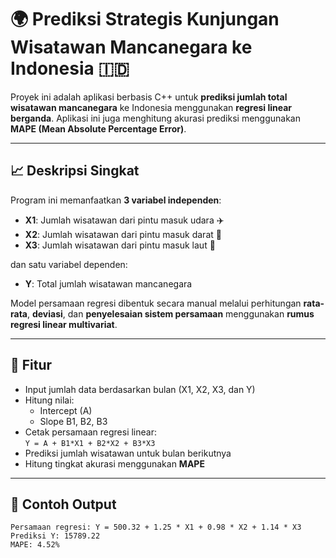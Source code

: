 # 🌍 Prediksi Strategis Kunjungan Wisatawan Mancanegara ke Indonesia 🇮🇩

Proyek ini adalah aplikasi berbasis C++ untuk **prediksi jumlah total wisatawan mancanegara** ke Indonesia menggunakan **regresi linear berganda**. 
Aplikasi ini juga menghitung akurasi prediksi menggunakan **MAPE (Mean Absolute Percentage Error)**.

---

## 📈 Deskripsi Singkat

Program ini memanfaatkan **3 variabel independen**:
- **X1**: Jumlah wisatawan dari pintu masuk udara ✈️  
- **X2**: Jumlah wisatawan dari pintu masuk darat 🚗  
- **X3**: Jumlah wisatawan dari pintu masuk laut 🚢  

dan satu variabel dependen:
- **Y**: Total jumlah wisatawan mancanegara

Model persamaan regresi dibentuk secara manual melalui perhitungan **rata-rata**, **deviasi**, dan **penyelesaian sistem persamaan** menggunakan **rumus regresi linear multivariat**.

---

## 🧪 Fitur

- Input jumlah data berdasarkan bulan (X1, X2, X3, dan Y)
- Hitung nilai:
  - Intercept (A)
  - Slope B1, B2, B3
- Cetak persamaan regresi linear:  
  `Y = A + B1*X1 + B2*X2 + B3*X3`
- Prediksi jumlah wisatawan untuk bulan berikutnya
- Hitung tingkat akurasi menggunakan **MAPE**

---

## 📌 Contoh Output

```text
Persamaan regresi: Y = 500.32 + 1.25 * X1 + 0.98 * X2 + 1.14 * X3
Prediksi Y: 15789.22
MAPE: 4.52%
